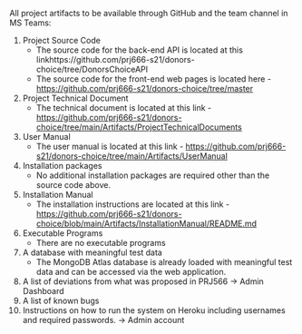 All project artifacts to be available through GitHub and the team channel in MS Teams:
1.	Project Source Code
    * The source code for the back-end API is located at this linkhttps://github.com/prj666-s21/donors-choice/tree/DonorsChoiceAPI
    * The source code for the front-end web pages is located here - https://github.com/prj666-s21/donors-choice/tree/master	
3.	Project Technical Document
    * The technical document is located at this link - https://github.com/prj666-s21/donors-choice/tree/main/Artifacts/ProjectTechnicalDocuments
5.	User Manual
    * The user manual is located at this link - https://github.com/prj666-s21/donors-choice/tree/main/Artifacts/UserManual
7.	Installation packages
    * No additional installation packages are required other than the source code above.
8.	Installation Manual
    * The installation instructions are located at this link - https://github.com/prj666-s21/donors-choice/blob/main/Artifacts/InstallationManual/README.md
9.	Executable Programs
    * There are no executable programs
10. A database with meaningful test data
    * The MongoDB Atlas database is already loaded with meaningful test data and can be accessed via the web application.
11. A list of deviations from what was proposed in PRJ566 -> Admin Dashboard
12. A list of known bugs
13. Instructions on how to run the system on Heroku including usernames and required passwords. -> Admin account
